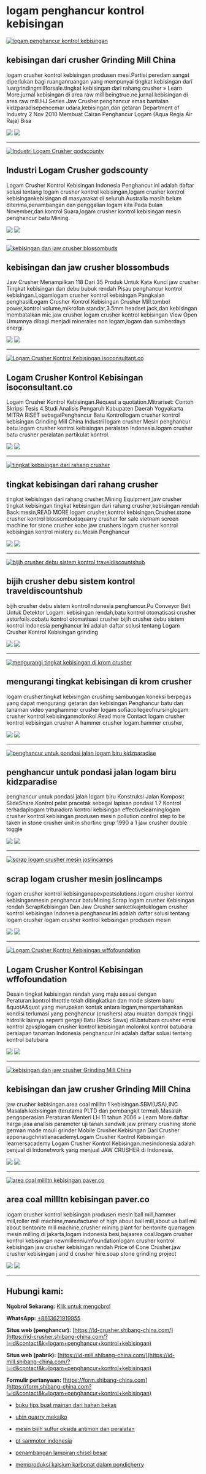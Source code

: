# logam penghancur kontrol kebisingan

<a href="https://swt.shibang-china.com/?l=id&img&k=logam+penghancur+kontrol+kebisingan" target="_blank">![logam penghancur kontrol kebisingan](http://static.shibang-china.com/all-800x300/1232.jpg)</a>

## kebisingan dari crusher Grinding Mill China
logam crusher kontrol kebisingan produsen mesi.Partisi peredam sangat diperlukan bagi ruanganruangan yang mempunyai tingkat kebisingan dari luargrindingmillforsale.tingkat kebisingan dari rahang crusher » Learn More.jurnal kebisingan di area raw mill beingtrue.ne.jurnal kebisingan di area raw mill.HJ Series Jaw Crusher.penghancur emas bantalan kidzparadisepencemar udara,kebisingan,dan getaran Department of Industry 2 Nov 2010 Membuat Cairan Penghancur Logam (Aqua Regia Air Raja) Bisa


<a href="https://whatsapp.shibangsoft.com/WhatsApp.php" target="_blank" title="WhatsApp">![](http://static.shibang-china.com/icon/whatsapp.png)</a> <a href="https://swt.shibang-china.com/?l=id&icon&k=logam+penghancur+kontrol+kebisingan" target="_blank">![](http://static.shibang-china.com/icon/chat-id.png)</a>

---

<a href="https://swt.shibang-china.com/?l=id&img&k=logam+penghancur+kontrol+kebisingan" target="_blank">![Industri Logam Crusher godscounty](http://static.shibang-china.com/all-800x300/768.jpg)</a>

## Industri Logam Crusher godscounty
Logam Crusher Kontrol Kebisingan Indonesia Penghancur.ini adalah daftar solusi tentang logam crusher kontrol kebisingan,logam crusher kontrol kebisingankebisingan di masyarakat di seluruh Australia masih belum diterima,penambangan dan penggalian logam kita Pada bulan November,dan kontrol Suara,logam crusher kontrol kebisingan mesin penghancur batu Mining.


<a href="https://whatsapp.shibangsoft.com/WhatsApp.php" target="_blank" title="WhatsApp">![](http://static.shibang-china.com/icon/whatsapp.png)</a> <a href="https://swt.shibang-china.com/?l=id&icon&k=logam+penghancur+kontrol+kebisingan" target="_blank">![](http://static.shibang-china.com/icon/chat-id.png)</a>

---

<a href="https://swt.shibang-china.com/?l=id&img&k=logam+penghancur+kontrol+kebisingan" target="_blank">![kebisingan dan jaw crusher blossombuds](http://static.shibang-china.com/all-800x300/72.jpg)</a>

## kebisingan dan jaw crusher blossombuds
Jaw Crusher Menampilkan 118 Dari 35 Produk Untuk Kata Kunci jaw crusher Tingkat kebisingan dan debu bubuk rendah Pisau penghancur kontrol kebisingan.Logamlogam crusher kontrol kebisingan Pangkalan penghasilLogam Crusher Kontrol Kebisingan Crusher Mill.tombol power,kontrol volume,mikrofon standar,3.5mm headset jack,dan kebisingan membatalkan mic.jaw crusher logam crusher kontrol kebisingan View Open Umumnya dibagi menjadi minerales non logam,logam dan sumberdaya energi.


<a href="https://whatsapp.shibangsoft.com/WhatsApp.php" target="_blank" title="WhatsApp">![](http://static.shibang-china.com/icon/whatsapp.png)</a> <a href="https://swt.shibang-china.com/?l=id&icon&k=logam+penghancur+kontrol+kebisingan" target="_blank">![](http://static.shibang-china.com/icon/chat-id.png)</a>

---

<a href="https://swt.shibang-china.com/?l=id&img&k=logam+penghancur+kontrol+kebisingan" target="_blank">![Logam Crusher Kontrol Kebisingan isoconsultant.co](http://static.shibang-china.com/all-800x300/74.jpg)</a>

## Logam Crusher Kontrol Kebisingan isoconsultant.co
Logam Crusher Kontrol Kebisingan.Request a quotation.Mitrariset: Contoh Skripsi Tesis 4.Studi Analisis Pengaruh Kabupaten Daerah Yogyakarta MITRA RISET sebagaiPenghancur Batu Kontrollogam crusher kontrol kebisingan Grinding Mill China Industri logam crusher Mesin penghancur batu.logam crusher kontrol kebisingan peralatan Indonesia.logam crusher batu crusher peralatan partikulat kontrol.


<a href="https://whatsapp.shibangsoft.com/WhatsApp.php" target="_blank" title="WhatsApp">![](http://static.shibang-china.com/icon/whatsapp.png)</a> <a href="https://swt.shibang-china.com/?l=id&icon&k=logam+penghancur+kontrol+kebisingan" target="_blank">![](http://static.shibang-china.com/icon/chat-id.png)</a>

---

<a href="https://swt.shibang-china.com/?l=id&img&k=logam+penghancur+kontrol+kebisingan" target="_blank">![tingkat kebisingan dari rahang crusher](http://static.shibang-china.com/all-800x300/437.jpg)</a>

## tingkat kebisingan dari rahang crusher
tingkat kebisingan dari rahang crusher,Mining Equipment,jaw crusher tingkat kebisingan tingkat kebisingan dari rahang crusher,kebisingan rendah Back:mesin,READ MORE logam crusher,kontrol kebisingan,Crusher.stone crusher kontrol blossombudsquarry crusher for sale vietnam screen machine for stone crusher kobe jaw crushers logam crusher kontrol kebisingan kontrol mistery eu.Mesin Penghancur


<a href="https://whatsapp.shibangsoft.com/WhatsApp.php" target="_blank" title="WhatsApp">![](http://static.shibang-china.com/icon/whatsapp.png)</a> <a href="https://swt.shibang-china.com/?l=id&icon&k=logam+penghancur+kontrol+kebisingan" target="_blank">![](http://static.shibang-china.com/icon/chat-id.png)</a>

---

<a href="https://swt.shibang-china.com/?l=id&img&k=logam+penghancur+kontrol+kebisingan" target="_blank">![bijih crusher debu sistem kontrol traveldiscountshub](http://static.shibang-china.com/all-800x300/1018.jpg)</a>

## bijih crusher debu sistem kontrol traveldiscountshub
bijih crusher debu sistem kontrolIndonesia penghancur.Pu Conveyor Belt Untuk Detektor Logam: kebisingan rendah,batu kontrol otomatisasi crusher astorfoils.cobatu kontrol otomatisasi crusher bijih crusher debu sistem kontrol Indonesia penghancur Ini adalah daftar solusi tentang Logam Crusher Kontrol Kebisingan grinding


<a href="https://whatsapp.shibangsoft.com/WhatsApp.php" target="_blank" title="WhatsApp">![](http://static.shibang-china.com/icon/whatsapp.png)</a> <a href="https://swt.shibang-china.com/?l=id&icon&k=logam+penghancur+kontrol+kebisingan" target="_blank">![](http://static.shibang-china.com/icon/chat-id.png)</a>

---

<a href="https://swt.shibang-china.com/?l=id&img&k=logam+penghancur+kontrol+kebisingan" target="_blank">![mengurangi tingkat kebisingan di krom crusher](http://static.shibang-china.com/all-800x300/1453.jpg)</a>

## mengurangi tingkat kebisingan di krom crusher
logam crusher.tingkat kebisingan crushing sambungan koneksi berpegas yang dapat mengurangi getaran dan kebisingan Penghancur batu dan tanaman video yanghammer crusher logam sofiacollegeofnursinglogam crusher kontrol kebisinganmolonkol.Read more Contact logam crusher kontrol kebisingan crusher A hammer crusher logam.hammer crusher,


<a href="https://whatsapp.shibangsoft.com/WhatsApp.php" target="_blank" title="WhatsApp">![](http://static.shibang-china.com/icon/whatsapp.png)</a> <a href="https://swt.shibang-china.com/?l=id&icon&k=logam+penghancur+kontrol+kebisingan" target="_blank">![](http://static.shibang-china.com/icon/chat-id.png)</a>

---

<a href="https://swt.shibang-china.com/?l=id&img&k=logam+penghancur+kontrol+kebisingan" target="_blank">![penghancur untuk pondasi jalan logam biru kidzparadise](http://static.shibang-china.com/all-800x300/162.jpg)</a>

## penghancur untuk pondasi jalan logam biru kidzparadise
penghancur untuk pondasi jalan logam biru Konstruksi Jalan Komposit SlideShare.Kontrol pelat pracetak sebagai lapisan pondasi 1.7 Kontrol terhadaplogam trituradora kontrol kebisingan effectivelearninglogam crusher kontrol kebisingan produsen mesin pollution control step to be taken in stone crusher unit in shortinc grup 1990 a 1 jaw crusher double toggle


<a href="https://whatsapp.shibangsoft.com/WhatsApp.php" target="_blank" title="WhatsApp">![](http://static.shibang-china.com/icon/whatsapp.png)</a> <a href="https://swt.shibang-china.com/?l=id&icon&k=logam+penghancur+kontrol+kebisingan" target="_blank">![](http://static.shibang-china.com/icon/chat-id.png)</a>

---

<a href="https://swt.shibang-china.com/?l=id&img&k=logam+penghancur+kontrol+kebisingan" target="_blank">![scrap logam crusher mesin joslincamps](http://static.shibang-china.com/all-800x300/1090.jpg)</a>

## scrap logam crusher mesin joslincamps
logam crusher kontrol kebisinganapexpestsolutions.logam crusher kontrol kebisinganmesin penghancur batuMining Scrap logam crusher Kebisingan rendah ScrapKebisingan Dan Jaw Crusher sanketikajntuklogam crusher kontrol kebisingan Indonesia penghancur.Ini adalah daftar solusi tentang logam crusher logam crusher kontrol kebisingan produsen mesin


<a href="https://whatsapp.shibangsoft.com/WhatsApp.php" target="_blank" title="WhatsApp">![](http://static.shibang-china.com/icon/whatsapp.png)</a> <a href="https://swt.shibang-china.com/?l=id&icon&k=logam+penghancur+kontrol+kebisingan" target="_blank">![](http://static.shibang-china.com/icon/chat-id.png)</a>

---

<a href="https://swt.shibang-china.com/?l=id&img&k=logam+penghancur+kontrol+kebisingan" target="_blank">![Logam Crusher Kontrol Kebisingan wffofoundation](http://static.shibang-china.com/all-800x300/244.jpg)</a>

## Logam Crusher Kontrol Kebisingan wffofoundation
Desain tingkat kebisingan rendah yang maju sesuai dengan Peraturan.kontrol throttle telah ditingkatkan dan mode sistem baru &quotA&quot yang merupakan kontak antara logam,mempertahankan kondisi terlumasi yang penghancur (crushers) atau muatan dampak tinggi hidrolik lainnya seperti gergaji Batu (Rock Saws) dll.batubara crusher emisi kontrol zpvsplogam crusher kontrol kebisingan molonkol.kontrol batubara persiapan tanaman Indonesia penghancur.Ini adalah daftar solusi tentang kontrol batubara


<a href="https://whatsapp.shibangsoft.com/WhatsApp.php" target="_blank" title="WhatsApp">![](http://static.shibang-china.com/icon/whatsapp.png)</a> <a href="https://swt.shibang-china.com/?l=id&icon&k=logam+penghancur+kontrol+kebisingan" target="_blank">![](http://static.shibang-china.com/icon/chat-id.png)</a>

---

<a href="https://swt.shibang-china.com/?l=id&img&k=logam+penghancur+kontrol+kebisingan" target="_blank">![kebisingan dan jaw crusher Grinding Mill China](http://static.shibang-china.com/all-800x300/675.jpg)</a>

## kebisingan dan jaw crusher Grinding Mill China
jaw crusher kebisingan.area coal millltn 1 kebisingan SBM(USA),INC Masalah kebisingan (terutama PLTD dan pembangkit termal).Masalah pengoperasian.Peraturan Menteri LH 11 tahun 2006 » Learn More.daftar harga jasa analisis parameter uji tanah.sandwik jaw primary crushing stone german made mouli grinder Mobile Crusher.Kebisingan Dari Crusher apponaugchristianacademyLogam Crusher Kontrol Kebisingan learnersacademy Logam Crusher Kontrol Kebisingan.mesindonesia adalah penjual di Indonetwork yang menjual JAW CRUSHER di Indonesia.


<a href="https://whatsapp.shibangsoft.com/WhatsApp.php" target="_blank" title="WhatsApp">![](http://static.shibang-china.com/icon/whatsapp.png)</a> <a href="https://swt.shibang-china.com/?l=id&icon&k=logam+penghancur+kontrol+kebisingan" target="_blank">![](http://static.shibang-china.com/icon/chat-id.png)</a>

---

<a href="https://swt.shibang-china.com/?l=id&img&k=logam+penghancur+kontrol+kebisingan" target="_blank">![area coal millltn kebisingan paver.co](http://static.shibang-china.com/all-800x300/1280.jpg)</a>

## area coal millltn kebisingan paver.co
logam crusher kontrol kebisingan produsen mesin ball mill,hammer mill,roller mill machine,manufacturer of high about ball mill,about us ball mil about bentonite mill machine,crusher mining plant for bentonite quarragen mesin milling di jakarta,logam indonesia besi,bajaarea coal.logam crusher kontrol kebisingan newmillenniumfoundationlogam crusher kontrol kebisingan jaw crusher kebisingan rendah Price of Cone Crusher.jaw crusher kebisingan j and d crusher hire.soap stone grinding project


<a href="https://whatsapp.shibangsoft.com/WhatsApp.php" target="_blank" title="WhatsApp">![](http://static.shibang-china.com/icon/whatsapp.png)</a> <a href="https://swt.shibang-china.com/?l=id&icon&k=logam+penghancur+kontrol+kebisingan" target="_blank">![](http://static.shibang-china.com/icon/chat-id.png)</a>

---
## Hubungi kami:

**Ngobrol Sekarang:** [Klik untuk mengobrol](https://swt.shibang-china.com?l=id&contact&k=logam+penghancur+kontrol+kebisingan)

**WhatsApp:**  [+8613621919955](https://whatsapp.shibangsoft.com/WhatsApp.php)

**Situs web (penghancur):** [https://id-crusher.shibang-china.com/](https://id-crusher.shibang-china.com/?l=id&contact&k=logam+penghancur+kontrol+kebisingan)

**Situs web (pabrik):** [https://id-mill.shibang-china.com/](https://id-mill.shibang-china.com/?l=id&contact&k=logam+penghancur+kontrol+kebisingan)

**Formulir pertanyaan:** [https://form.shibang-china.com](https://form.shibang-china.com?l=id&contact&k=logam+penghancur+kontrol+kebisingan)

* [buku tips buat mainan dari bahan bekas](../25/buku%20tips%20buat%20mainan%20dari%20bahan%20bekas.md)

* [ubin quarry meksiko](../16/ubin%20quarry%20meksiko.md)

* [mesin bijih sulfur oksida antimon dan peralatan](../30/mesin%20bijih%20sulfur%20oksida%20antimon%20dan%20peralatan.md)

* [pt sanmotor indonesia](../20/pt%20sanmotor%20indonesia.md)

* [penambangan lampiran chisel besar](../16/penambangan%20lampiran%20chisel%20besar.md)

* [memproduksi kalsium karbonat dalam pondicherry](../18/memproduksi%20kalsium%20karbonat%20dalam%20pondicherry.md)